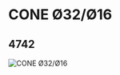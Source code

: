 # CONE Ø32/Ø16
## 4742
![CONE Ø32/Ø16](https://lc-www-live-s.legocdn.com/media/bricks/5/2/4222113.jpg)